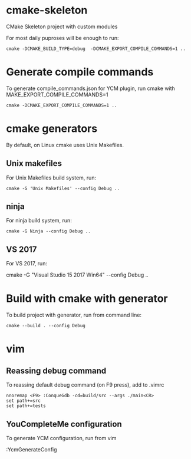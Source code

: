 # cmake-skeleton
CMake Skeleton project with custom modules

For most daily puproses will be enough to run:

    cmake -DCMAKE_BUILD_TYPE=debug  -DCMAKE_EXPORT_COMPILE_COMMANDS=1 ..

# Generate compile commands

To generate compile_commands.json for YCM plugin, run cmake with MAKE_EXPORT_COMPILE_COMMANDS=1

    cmake -DCMAKE_EXPORT_COMPILE_COMMANDS=1 ..

# cmake generators

By default, on Linux cmake uses Unix Makefiles. 

## Unix makefiles

For Unix Makefiles build system, run:

    cmake -G 'Unix Makefiles' --config Debug .. 

## ninja

For ninja build system, run:
    
    cmake -G Ninja --config Debug ..

## VS 2017

For VS 2017, run:

   cmake  -G "Visual Studio 15 2017 Win64" --config Debug ..

# Build with cmake with generator

To build project with generator, run from command line:

    cmake --build . --config Debug



# vim

## Reassing debug command

To reassing default debug command (on F9 press), add to .vimrc
    
    nnoremap <F9> :ConqueGdb -cd=build/src --args ./main<CR>
    set path+=src
    set path+=tests

## YouCompleteMe configuration

To generate YCM configuration, run from vim

:YcmGenerateConfig
